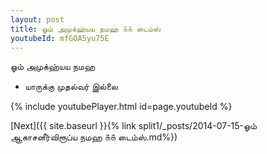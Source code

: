 ```yaml
---
layout: post
title: ஓம் அமுக்ஹ்யய நமஹ ௧௧ டைம்ஸ்
youtubeId: mfGOA5yu75E
---
```

 
 
 ஓம் அமுக்ஹ்யய நமஹ  
 
 -  யாருக்கு முதல்வர் இல்லை 
 
  
 
  
 
 
 
 
 
 


{% include youtubePlayer.html id=page.youtubeId %}
 
[Next]({{ site.baseurl }}{% link  split1/_posts/2014-07-15-ஓம் ஆகாசனீர்விரூப்ய நமஹ ௧௧ டைம்ஸ்.md%})
 

